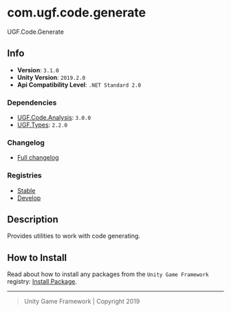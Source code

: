 # com.ugf.code.generate

UGF.Code.Generate

## Info

- **Version**: `3.1.0`
- **Unity Version**: `2019.2.0`
- **Api Compatibility Level**: `.NET Standard 2.0`

### Dependencies

- [UGF.Code.Analysis](https://github.com/unity-game-framework/ugf-code-analysis): `3.0.0`
- [UGF.Types](https://github.com/unity-game-framework/ugf-types): `2.2.0`

### Changelog

- [Full changelog][1]

### Registries

- [Stable][2]
- [Develop][3]

## Description

Provides utilities to work with code generating.

## How to Install

Read about how to install any packages from the `Unity Game Framework` registry: [Install Package][4].

---
> Unity Game Framework | Copyright 2019

[1]: changelog.md
[2]: https://bintray.com/unity-game-framework/stable/com.ugf.code.generate
[3]: https://bintray.com/unity-game-framework/dev/com.ugf.code.generate
[4]: https://github.com/unity-game-framework/ugf-documentation/wiki/Install-Package
